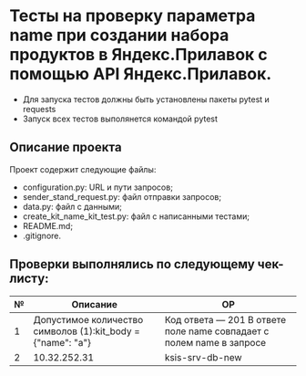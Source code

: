 # Тесты на проверку параметра name при создании набора продуктов в Яндекс.Прилавок с помощью API Яндекс.Прилавок.
- Для запуска тестов должны быть установлены пакеты pytest и requests
- Запуск всех тестов выполянется командой pytest

## Описание проекта
Проект содержит следующие файлы:
- configuration.py: URL и пути запросов;
- sender_stand_request.py: файл отправки запросов;
- data.py: файл с данными;
- create_kit_name_kit_test.py: файл с написанными тестами;
- README.md;
- .gitignore.

## Проверки выполнялись по следующему чек-листу:
| №                                                          | Описание | ОР      |
|-----------------------------------------------------------------------------|---------------|-------------------|
|   1                                                        | Допустимое количество символов (1):kit_body = {"name": "a"}  | Код ответа — 201 В ответе поле name совпадает с полем name в запросе      |
|   2                                                        | 10.32.252.31  | ksis-srv-db-new   |
